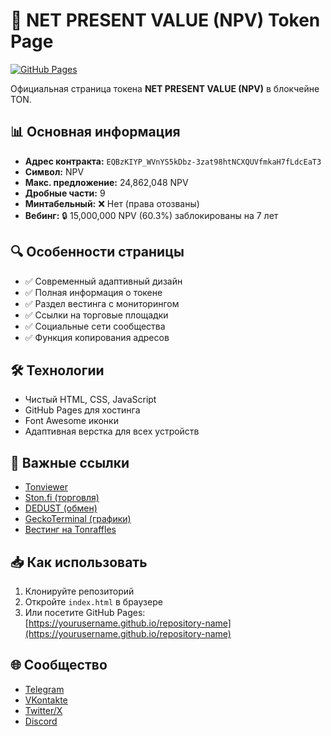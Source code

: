 # 🚀 NET PRESENT VALUE (NPV) Token Page

[![GitHub Pages](https://img.shields.io/badge/GitHub%20Pages-Live-brightgreen)](https://yourusername.github.io/repository-name)

Официальная страница токена **NET PRESENT VALUE (NPV)** в блокчейне TON.

## 📊 Основная информация
- **Адрес контракта:** `EQBzKIYP_WVnYS5kDbz-3zat98htNCXQUVfmkaH7fLdcEaT3`
- **Символ:** NPV
- **Макс. предложение:** 24,862,048 NPV
- **Дробные части:** 9
- **Минтабельный:** ❌ Нет (права отозваны)
- **Вебинг:** 🔒 15,000,000 NPV (60.3%) заблокированы на 7 лет

## 🔍 Особенности страницы
- ✅ Современный адаптивный дизайн
- ✅ Полная информация о токене
- ✅ Раздел вестинга с мониторингом
- ✅ Ссылки на торговые площадки
- ✅ Социальные сети сообщества
- ✅ Функция копирования адресов

## 🛠 Технологии
- Чистый HTML, CSS, JavaScript
- GitHub Pages для хостинга
- Font Awesome иконки
- Адаптивная верстка для всех устройств

## 🔗 Важные ссылки
- [Tonviewer](https://tonviewer.com/EQBzKIYP_WVnYS5kDbz-3zat98htNCXQUVfmkaH7fLdcEaT3)
- [Ston.fi (торговля)](https://app.ston.fi/swap?ft=TON&tt=EQBzKIYP_WVnYS5kDbz-3zat98htNCXQUVfmkaH7fLdcEaT3)
- [DEDUST (обмен)](https://dedust.io/swap/TON/EQBzKIYP_WVnYS5kDbz-3zat98htNCXQUVfmkaH7fLdcEaT3)
- [GeckoTerminal (графики)](https://www.geckoterminal.com/ru/ton/pools/EQDZ2_nEr-B8GYZpEA1S5zyt4nbA1XM_K-1Yepc7Yjn3we7e)
- [Вестинг на Tonraffles](https://tonraffles.app/lock/EQBzKIYP_WVnYS5kDbz-3zat98htNCXQUVfmkaH7fLdcEaT3)

## 📥 Как использовать
1. Клонируйте репозиторий
2. Откройте `index.html` в браузере
3. Или посетите GitHub Pages: [https://yourusername.github.io/repository-name](https://yourusername.github.io/repository-name)

## 🌐 Сообщество
- [Telegram](https://t.me/Netpresentvalue)
- [VKontakte](https://vk.com/netpresentvalue)
- [Twitter/X](https://x.com/NPVproject)
- [Discord](https://discord.gg/WcuumfuUen)
